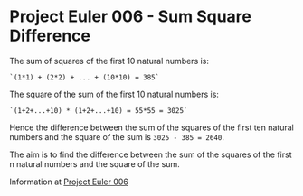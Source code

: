 # Project Euler 006 - Sum Square Difference

The sum of squares of the first 10 natural numbers is:

    `(1*1) + (2*2) + ... + (10*10) = 385`

The square of the sum of the first 10 natural numbers is:

    `(1+2+...+10) * (1+2+...+10) = 55*55 = 3025`

Hence the difference between the sum of the squares of the first ten natural numbers and the square of the sum is `3025 - 385 = 2640`.

The aim is to find the difference between the sum of the squares of the first n natural numbers and the square of the sum.

Information at [Project Euler 006](https://projecteuler.net/problem=6)
